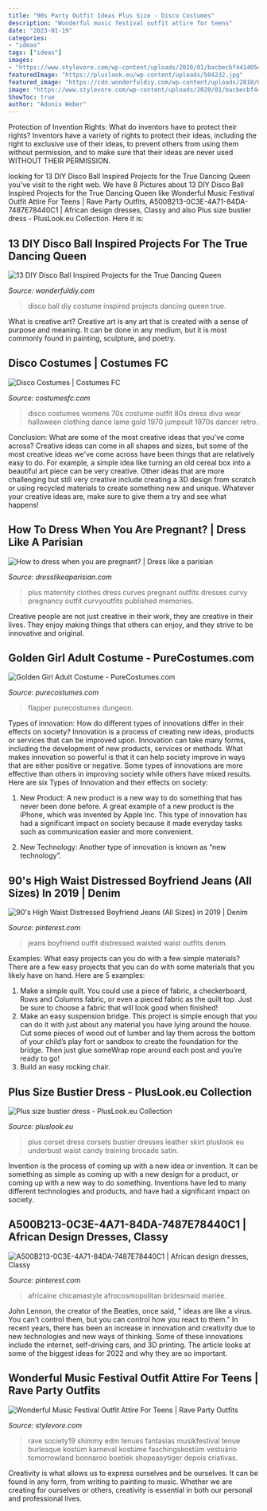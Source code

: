 ```yaml
---
title: "90s Party Outfit Ideas Plus Size - Disco Costumes"
description: "Wonderful music festival outfit attire for teens"
date: "2023-01-19"
categories:
- "ideas"
tags: ["ideas"]
images:
- "https://www.stylevore.com/wp-content/uploads/2020/01/bacbecbf441405eef56791d2e9b94c79.jpg"
featuredImage: "https://pluslook.eu/wp-content/uploads/504232.jpg"
featured_image: "https://cdn.wonderfuldiy.com/wp-content/uploads/2018/02/Disco-ball-costume-683x1024.jpeg"
image: "https://www.stylevore.com/wp-content/uploads/2020/01/bacbecbf441405eef56791d2e9b94c79.jpg"
ShowToc: true
author: "Adonis Weber"
---
```



Protection of Invention Rights: What do inventors have to protect their rights?
Inventors have a variety of rights to protect their ideas, including the right to exclusive use of their ideas, to prevent others from using them without permission, and to make sure that their ideas are never used WITHOUT THEIR PERMISSION.

	

		
looking for 13 DIY Disco Ball Inspired Projects for the True Dancing Queen you've visit to the right web. We have 8 Pictures about 13 DIY Disco Ball Inspired Projects for the True Dancing Queen like Wonderful Music Festival Outfit Attire For Teens | Rave Party Outfits, A500B213-0C3E-4A71-84DA-7487E78440C1 | African design dresses, Classy and also Plus size bustier dress - PlusLook.eu Collection. Here it is:
		
    
## 13 DIY Disco Ball Inspired Projects For The True Dancing Queen

<img loading=lazy src="https://cdn.wonderfuldiy.com/wp-content/uploads/2018/02/Disco-ball-costume-683x1024.jpeg" onerror="this.onerror=null;this.src='https://tse4.mm.bing.net/th?id=OIP.e028F7vslJY9KX2055S2MwHaLG&amp;pid=15.1';" alt="13 DIY Disco Ball Inspired Projects for the True Dancing Queen">

_Source: wonderfuldiy.com_

>disco ball diy costume inspired projects dancing queen true. 

	

What is creative art?
Creative art is any art that is created with a sense of purpose and meaning. It can be done in any medium, but it is most commonly found in painting, sculpture, and poetry.

    
## Disco Costumes | Costumes FC

<img loading=lazy src="http://www.costumesfc.com/wp-content/uploads/2014/12/Womens-Disco-Costumes.jpg" onerror="this.onerror=null;this.src='https://tse2.mm.bing.net/th?id=OIP.KcvsNPJBRXo6a3Cy9R35uwHaPH&amp;pid=15.1';" alt="Disco Costumes | Costumes FC">

_Source: costumesfc.com_

>disco costumes womens 70s costume outfit 80s dress diva wear halloween clothing dance lame gold 1970 jumpsuit 1970s dancer retro. 

	

Conclusion: What are some of the most creative ideas that you've come across?
Creative ideas can come in all shapes and sizes, but some of the most creative ideas we've come across have been things that are relatively easy to do. For example, a simple idea like turning an old cereal box into a beautiful art piece can be very creative. Other ideas that are more challenging but still very creative include creating a 3D design from scratch or using recycled materials to create something new and unique. Whatever your creative ideas are, make sure to give them a try and see what happens!

    
## How To Dress When You Are Pregnant? | Dress Like A Parisian

<img loading=lazy src="http://dresslikeaparisian.com/wp-content/uploads/2014/09/girl-with-curves.jpg" onerror="this.onerror=null;this.src='https://tse1.mm.bing.net/th?id=OIP.XMW2Z4xkwp5eiI2TNdxKawHaLK&amp;pid=15.1';" alt="How to dress when you are pregnant? | Dress like a parisian">

_Source: dresslikeaparisian.com_

>plus maternity clothes dress curves pregnant outfits dresses curvy pregnancy outfit curvyoutfits published memories. 

	

Creative people are not just creative in their work, they are creative in their lives. They enjoy making things that others can enjoy, and they strive to be innovative and original.

    
## Golden Girl Adult Costume - PureCostumes.com

<img loading=lazy src="https://www.purecostumes.com/mm5/graphics/00000001/G10702_full_1.jpg" onerror="this.onerror=null;this.src='https://tse3.mm.bing.net/th?id=OIP.aqtSmzpyc1RWvgMsI-h23wHaLO&amp;pid=15.1';" alt="Golden Girl Adult Costume - PureCostumes.com">

_Source: purecostumes.com_

>flapper purecostumes dungeon. 

	

Types of innovation: How do different types of innovations differ in their effects on society?
Innovation is a process of creating new ideas, products or services that can be improved upon. Innovation can take many forms, including the development of new products, services or methods. What makes innovation so powerful is that it can help society improve in ways that are either positive or negative. Some types of innovations are more effective than others in improving society while others have mixed results. Here are six Types of Innovation and their effects on society: 
1) New Product: A new product is a new way to do something that has never been done before. A great example of a new product is the iPhone, which was invented by Apple Inc. This type of innovation has had a significant impact on society because it made everyday tasks such as communication easier and more convenient. 

2) New Technology: Another type of innovation is known as “new technology”.

    
## 90&#039;s High Waist Distressed Boyfriend Jeans (All Sizes) In 2019 | Denim

<img loading=lazy src="https://i.pinimg.com/736x/ad/5a/63/ad5a63d76bedb7d4c03579f4e1c22dfd--distressed-boyfriend-jeans-outfit-boyfriend-jeans-high-waisted.jpg?b=t" onerror="this.onerror=null;this.src='https://tse3.mm.bing.net/th?id=OIP.SA_EcupeLeNrCVkLJ8BPYQHaLH&amp;pid=15.1';" alt="90&#039;s High Waist Distressed Boyfriend Jeans (All Sizes) in 2019 | Denim">

_Source: pinterest.com_

>jeans boyfriend outfit distressed waisted waist outfits denim. 

	

Examples: What easy projects can you do with a few simple materials?
There are a few easy projects that you can do with some materials that you likely have on hand. Here are 5 examples:
1. Make a simple quilt. You could use a piece of fabric, a checkerboard, Rows and Columns fabric, or even a pieced fabric as the quilt top. Just be sure to choose a fabric that will look good when finished! 
2. Make an easy suspension bridge. This project is simple enough that you can do it with just about any material you have lying around the house. Cut some pieces of wood out of lumber and lay them across the bottom of your child’s play fort or sandbox to create the foundation for the bridge. Then just glue someWrap rope around each post and you’re ready to go! 
3. Build an easy rocking chair.

    
## Plus Size Bustier Dress - PlusLook.eu Collection

<img loading=lazy src="https://pluslook.eu/wp-content/uploads/504232.jpg" onerror="this.onerror=null;this.src='https://tse2.mm.bing.net/th?id=OIP.ZELKIBUA63tq43L0Y9ap6gHaL1&amp;pid=15.1';" alt="Plus size bustier dress - PlusLook.eu Collection">

_Source: pluslook.eu_

>plus corset dress corsets bustier dresses leather skirt pluslook eu underbust waist candy training brocade satin. 

	

Invention is the process of coming up with a new idea or invention. It can be something as simple as coming up with a new design for a product, or coming up with a new way to do something. Inventions have led to many different technologies and products, and have had a significant impact on society.

    
## A500B213-0C3E-4A71-84DA-7487E78440C1 | African Design Dresses, Classy

<img loading=lazy src="https://i.pinimg.com/736x/7a/43/72/7a437209d3927894b3b2407edd0d4594.jpg" onerror="this.onerror=null;this.src='https://tse1.mm.bing.net/th?id=OIP.XY5VAcb3qGebFj9cxTvIAAHaLH&amp;pid=15.1';" alt="A500B213-0C3E-4A71-84DA-7487E78440C1 | African design dresses, Classy">

_Source: pinterest.com_

>africaine chicamastyle afrocosmopolitan bridesmaid mariée. 

	

John Lennon, the creator of the Beatles, once said, " ideas are like a virus. You can't control them, but you can control how you react to them." In recent years, there has been an increase in innovation and creativity due to new technologies and new ways of thinking. Some of these innovations include the internet, self-driving cars, and 3D printing. The article looks at some of the biggest ideas for 2022 and why they are so important.

    
## Wonderful Music Festival Outfit Attire For Teens | Rave Party Outfits

<img loading=lazy src="https://www.stylevore.com/wp-content/uploads/2020/01/bacbecbf441405eef56791d2e9b94c79.jpg" onerror="this.onerror=null;this.src='https://tse1.mm.bing.net/th?id=OIP.1XUleS_YRVbt7npnuPPPjQHaJF&amp;pid=15.1';" alt="Wonderful Music Festival Outfit Attire For Teens | Rave Party Outfits">

_Source: stylevore.com_

>rave society19 shimmy edm tenues fantasias musikfestival tenue burlesque kostüm karneval kostüme faschingskostüm vestuário tomorrowland bonnaroo boetiek shopeasytiger depois criativas. 

	

Creativity is what allows us to express ourselves and be ourselves. It can be found in any form, from writing to painting to music. Whether we are creating for ourselves or others, creativity is essential in both our personal and professional lives.

